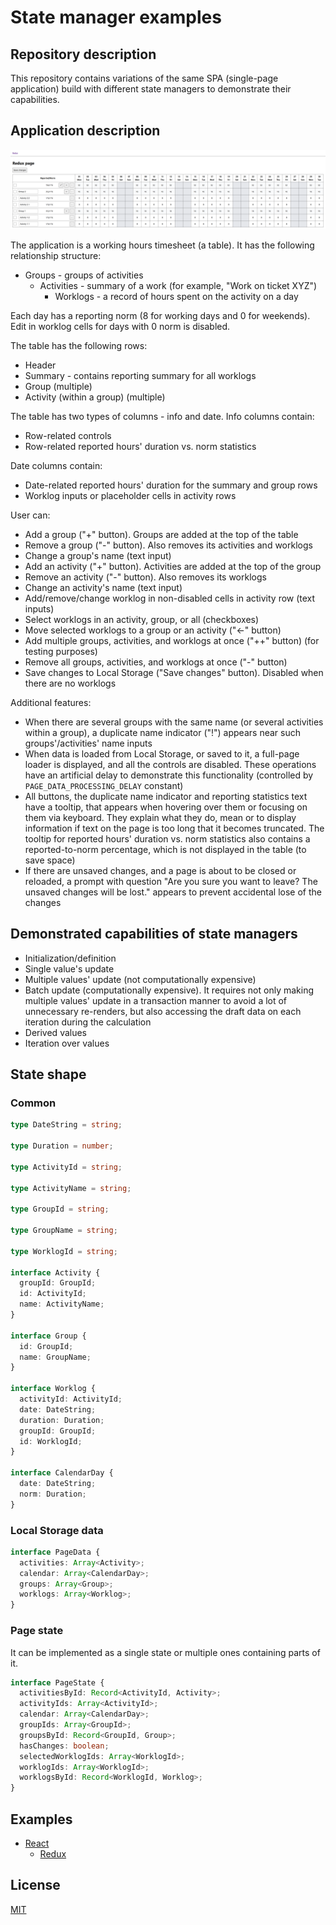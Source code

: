 # State manager examples

## Repository description

This repository contains variations of the same SPA (single-page application) build with different state managers to demonstrate their capabilities.

## Application description

![Preview of the application (React + Redux page)](./preview.png)

The application is a working hours timesheet (a table). It has the following relationship structure:

- Groups - groups of activities
  - Activities - summary of a work (for example, "Work on ticket XYZ")
    - Worklogs - a record of hours spent on the activity on a day

Each day has a reporting norm (8 for working days and 0 for weekends). Edit in worklog cells for days with 0 norm is disabled.

The table has the following rows:

- Header
- Summary - contains reporting summary for all worklogs
- Group (multiple)
- Activity (within a group) (multiple)

The table has two types of columns - info and date.
Info columns contain:

- Row-related controls
- Row-related reported hours' duration vs. norm statistics

Date columns contain:

- Date-related reported hours' duration for the summary and group rows
- Worklog inputs or placeholder cells in activity rows

User can:

- Add a group ("+" button). Groups are added at the top of the table
- Remove a group ("-" button). Also removes its activities and worklogs
- Change a group's name (text input)
- Add an activity ("+" button). Activities are added at the top of the group
- Remove an activity ("-" button). Also removes its worklogs
- Change an activity's name (text input)
- Add/remove/change worklog in non-disabled cells in activity row (text inputs)
- Select worklogs in an activity, group, or all (checkboxes)
- Move selected worklogs to a group or an activity ("←" button)
- Add multiple groups, activities, and worklogs at once ("++" button) (for testing purposes)
- Remove all groups, activities, and worklogs at once ("-" button)
- Save changes to Local Storage ("Save changes" button). Disabled when there are no worklogs

Additional features:

- When there are several groups with the same name (or several activities within a group), a duplicate name indicator ("!") appears near such groups'/activities' name inputs
- When data is loaded from Local Storage, or saved to it, a full-page loader is displayed, and all the controls are disabled. These operations have an artificial delay to demonstrate this functionality (controlled by `PAGE_DATA_PROCESSING_DELAY` constant)
- All buttons, the duplicate name indicator and reporting statistics text have a tooltip, that appears when hovering over them or focusing on them via keyboard. They explain what they do, mean or to display information if text on the page is too long that it becomes truncated. The tooltip for reported hours' duration vs. norm statistics also contains a reported-to-norm percentage, which is not displayed in the table (to save space)
- If there are unsaved changes, and a page is about to be closed or reloaded, a prompt with question "Are you sure you want to leave? The unsaved changes will be lost." appears to prevent accidental lose of the changes

## Demonstrated capabilities of state managers

- Initialization/definition
- Single value's update
- Multiple values' update (not computationally expensive)
- Batch update (computationally expensive). It requires not only making multiple values' update in a transaction manner to avoid a lot of unnecessary re-renders, but also accessing the draft data on each iteration during the calculation
- Derived values
- Iteration over values

## State shape

### Common

```ts
type DateString = string;

type Duration = number;

type ActivityId = string;

type ActivityName = string;

type GroupId = string;

type GroupName = string;

type WorklogId = string;

interface Activity {
  groupId: GroupId;
  id: ActivityId;
  name: ActivityName;
}

interface Group {
  id: GroupId;
  name: GroupName;
}

interface Worklog {
  activityId: ActivityId;
  date: DateString;
  duration: Duration;
  groupId: GroupId;
  id: WorklogId;
}

interface CalendarDay {
  date: DateString;
  norm: Duration;
}
```

### Local Storage data

```ts
interface PageData {
  activities: Array<Activity>;
  calendar: Array<CalendarDay>;
  groups: Array<Group>;
  worklogs: Array<Worklog>;
}
```

### Page state

It can be implemented as a single state or multiple ones containing parts of it.

```ts
interface PageState {
  activitiesById: Record<ActivityId, Activity>;
  activityIds: Array<ActivityId>;
  calendar: Array<CalendarDay>;
  groupIds: Array<GroupId>;
  groupsById: Record<GroupId, Group>;
  hasChanges: boolean;
  selectedWorklogIds: Array<WorklogId>;
  worklogIds: Array<WorklogId>;
  worklogsById: Record<WorklogId, Worklog>;
}
```

## Examples

- [React](./react)
  - [Redux](./react/src/pages/redux)

## License

[MIT](./LICENSE)
